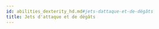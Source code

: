 ```yaml
---
id: abilities_dexterity_hd.md#jets-dattaque-et-de-dégâts
title: Jets d'attaque et de dégâts
---
```


